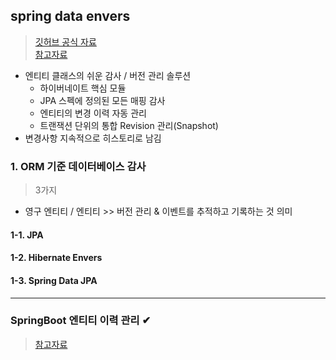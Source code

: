 ## spring data envers
> [깃허브 공식 자료](https://github.com/hygl/spring-data-envers) <br>
> [참고자료](https://m.blog.naver.com/PostView.naver?isHttpsRedirect=true&blogId=rorean&logNo=221491945411)
- 엔티티 클래스의 쉬운 감사 / 버전 관리 솔루션
  - 하이버네이트 핵심 모듈
  - JPA 스펙에 정의된 모든 매핑 감사
  - 엔티티의 변경 이력 자동 관리
  - 트랜잭션 단위의 통합 Revision 관리(Snapshot)
- 변경사항 지속적으로 히스토리로 남김

### 1. ORM 기준 데이터베이스 감사
> 3가지
- 영구 엔티티 / 엔티티 >> 버전 관리 & 이벤트를 추적하고 기록하는 것 의미
#### 1-1. JPA 
#### 1-2. Hibernate Envers
#### 1-3. Spring Data JPA
---

### SpringBoot 엔티티 이력 관리 ✔
> [참고자료](https://medium.com/nmlab/springboot-entity-%EC%9D%B4%EB%A0%A5-%EA%B4%80%EB%A6%AC%ED%95%98%EA%B8%B0-1-3-%ED%95%84%EC%9A%94%EC%84%B1%EA%B3%BC-%EC%86%8C%EC%8A%A4%EB%B6%84%EC%84%9D-9da909148542)

